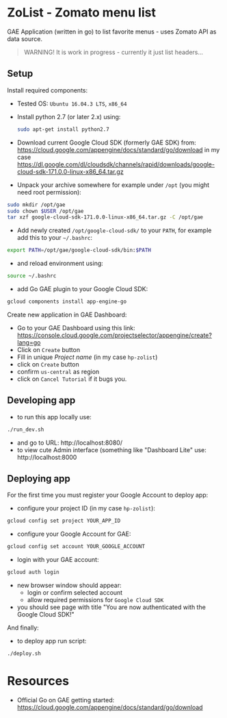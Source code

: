 # ZoList - Zomato menu list


GAE Application (written in go)
to list favorite menus - uses Zomato API as data source.

> WARNING! It is work in progress - currently it just list headers...


## Setup

Install required components:

* Tested OS: `Ubuntu 16.04.3 LTS`, `x86_64`

* Install python 2.7 (or later 2.x) using:

  ```bash
  sudo apt-get install python2.7
  ```

* Download current Google Cloud SDK (formerly GAE SDK) from:
  https://cloud.google.com/appengine/docs/standard/go/download
  in my case
  https://dl.google.com/dl/cloudsdk/channels/rapid/downloads/google-cloud-sdk-171.0.0-linux-x86_64.tar.gz 

* Unpack your archive somewhere for example under `/opt`
  (you might need root permission):

```bash
sudo mkdir /opt/gae
sudo chown $USER /opt/gae
tar xzf google-cloud-sdk-171.0.0-linux-x86_64.tar.gz -C /opt/gae
```
* Add newly created `/opt/google-cloud-sdk/` to your `PATH`,
  for example add this to your `~/.bashrc`:

```bash
export PATH=/opt/gae/google-cloud-sdk/bin:$PATH
```

* and reload environment using:

```bash
source ~/.bashrc
```

* add Go GAE plugin to your Google Cloud SDK:

```bash
gcloud components install app-engine-go
```

Create new application in GAE Dashboard:

* Go to your GAE Dashboard using this link:
  https://console.cloud.google.com/projectselector/appengine/create?lang=go
* Click on `Create` button
* Fill in unique _Project name_ (in my case `hp-zolist`)
* click on `Create` button
* confirm `us-central` as region
* click on `Cancel Tutorial` if it bugs you.

## Developing app

* to run this app locally use:
```bash
./run_dev.sh
```
* and go to URL: http://localhost:8080/
* to view cute Admin interface (something like "Dashboard Lite"
  use: http://localhost:8000

## Deploying app

For the first time you must register your Google Account to deploy app:

* configure your project ID (in my case `hp-zolist`):
```bash
gcloud config set project YOUR_APP_ID
```

* configure your Google Account for GAE:
```bash
gcloud config set account YOUR_GOOGLE_ACCOUNT
```
* login with your GAE account:
```bash
gcloud auth login
```
* new browser window should appear:
  * login or confirm selected account
  * allow required permissions for `Google Cloud SDK`
* you should see page with title "You are now authenticated with the Google Cloud SDK!"

And finally:
* to deploy app run script:
```bash
./deploy.sh
```


# Resources

* Official Go on GAE getting started:
  https://cloud.google.com/appengine/docs/standard/go/download

